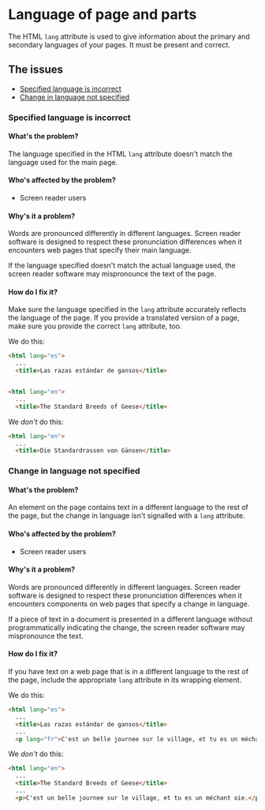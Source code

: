 # Language of page and parts

The HTML `lang` attribute is used to give information about the primary and secondary languages of your pages. It must be present and correct. 

## The issues

- [Specified language is incorrect](#specified-language-is-incorrect)
- [Change in language not specified](#change-in-language-not-specified)

### Specified language is incorrect

#### What's the problem?

The language specified in the HTML `lang` attribute doesn't match the language used for the main page. 

#### Who's affected by the problem?

* Screen reader users

#### Why's it a problem?

Words are pronounced differently in different languages. Screen reader software is designed to respect these pronunciation differences when it encounters web pages that specify their main language. 

If the language specified doesn't match the actual language used, the screen reader software may mispronounce the text of the page. 

#### How do I fix it? 

Make sure the language specified in the `lang` attribute accurately reflects the language of the page. If you provide a translated version of a page, make sure you provide the correct `lang` attribute, too. 

We do this:
```html
<html lang="es">
  ...
  <title>Las razas estándar de gansos</title>


<html lang="en">
  ...
  <title>The Standard Breeds of Geese</title>
```

We _don't_ do this:
```html
<html lang="en">
  ...
  <title>Die Standardrassen von Gänsen</title>
```

### Change in language not specified

#### What's the problem?

An element on the page contains text in a different language to the rest of the page, but the change in language isn't signalled with a `lang` attribute. 

#### Who's affected by the problem?

* Screen reader users

#### Why's it a problem?

Words are pronounced differently in different languages. Screen reader software is designed to respect these pronunciation differences when it encounters components on web pages that specify a change in language. 

If a piece of text in a document is presented in a different language without programmatically indicating the change, the screen reader software may mispronounce the text. 

#### How do I fix it? 

If you have text on a web page that is in a different language to the rest of the page, include the appropriate `lang` attribute in its wrapping element. 

We do this:
```html
<html lang="es">
  ...
  <title>Las razas estándar de gansos</title>
  ...
  <p lang="fr">C'est un belle journee sur le village, et tu es un méchant oie.</p>
```

We _don't_ do this:
```html
<html lang="en">
  ...
  <title>The Standard Breeds of Geese</title>
  ... 
  <p>C'est un belle journee sur le village, et tu es un méchant oie.</p>
```